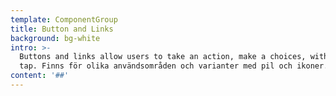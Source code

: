 ```yaml
---
template: ComponentGroup
title: Button and Links
background: bg-white
intro: >-
  Buttons and links allow users to take an action, make a choices, with a single
  tap. Finns för olika användsområden och varianter med pil och ikoner.
content: '##'
---
```


